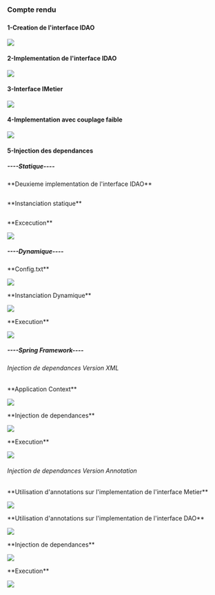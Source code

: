 <h3>Compte rendu<h3>
<h4>1-Creation de l'interface IDAO</h4>
<img src="Captures/InterfaceDao.png">
<h4>2-Implementation de l'interface IDAO</h4>
<img src="Captures/ImplDAO.png">
<h4>3-Interface IMetier</h4>
<img src="Captures/InterfaceIMetier.png">
<h4>4-Implementation avec couplage faible</h4>
<img src="Captures/ImplCouplageFaible.png">
<h4>5-Injection des dependances</h4>
<h5>----Statique----</h5>
<p>**Deuxieme implementation de l'interface IDAO**</p>
<img src="Captures/Impl2DAO.png" alt="">
<p>**Instanciation statique**</p>
<img src="Captures/InstanciationStatique.png" alt="">
<p>**Excecution**</p>
<img src="Captures/ExecPres.png">
<h5>----Dynamique----</h5>
<p>**Config.txt**</p>
<img src="Captures/config.png">
<p>**Instanciation Dynamique**</p>
<img src="Captures/InstanciationDynamique.png">
<p>**Execution**</p>
<img src="Captures/ExecPres2.png">
<h5>----Spring Framework----</h5>
<h6>Injection de dependances Version XML</h6>
<p>**Application Context**</p>
<img src="Captures/ApplicationContext.png">
<p>**Injection de dependances**</p>
<img src="Captures/PresXML.png">
<p>**Execution**</p>
<img src="Captures/ExecXml.png">
<h6>Injection de dependances Version Annotation</h6>
<p>**Utilisation d'annotations sur l'implementation de l'interface Metier**</p>
<img src="Captures/AnnotationMetierImpl.png">
<p>**Utilisation d'annotations sur l'implementation de l'interface DAO**</p>
<img src="Captures/AnnotationDAO.png">
<p>**Injection de dependances**</p>
<img src="Captures/PresAnnotation.png">
<p>**Execution**</p>
<img src="Captures/ExecAnnotation.png">







